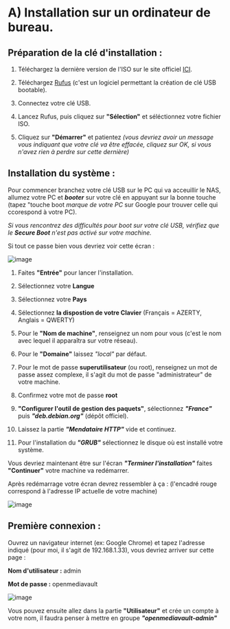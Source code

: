 # A) Installation sur un ordinateur de bureau.

## Préparation de la clé d'installation :
1. Téléchargez la dernière version de l'ISO sur le site officiel [ICI](https://www.openmediavault.org/download.html). 
3. Téléchargez [Rufus](https://rufus.ie/fr/) (c'est un logiciel permettant la création de clé USB bootable). 
4. Connectez votre clé USB.
5. Lancez Rufus, puis cliquez sur **"Sélection"** et séléctionnez votre fichier ISO.

7. Cliquez sur **"Démarrer"** et patientez *(vous devriez avoir un message vous indiquant que votre clé va être effacée, cliquez sur OK, si vous n'avez rien à perdre sur cette dernière)*

## Installation du système :

Pour commencer branchez votre clé USB sur le PC qui va acceuillir le NAS, allumez votre PC et ***booter*** sur votre clé en appuyant sur la bonne touche (tapez "touche boot *marque de votre PC* sur Google pour trouver celle qui ccorespond à votre PC).

*Si vous rencontrez des difficultés pour boot sur votre clé USB, vérifiez que le ***Secure Boot*** n'est pas activé sur votre machine.*

Si tout ce passe bien vous devriez voir cette écran :

![image](https://github.com/MrDDream/Home_NAS/blob/main/Images/Ecran_install_omv_desktop.png)

1. Faites **"Entrée"** pour lancer l'installation.
2. Sélectionnez votre **Langue**
3. Sélectionnez votre **Pays**
4. Sélectionnez **la dispostion de votre Clavier** (Français = AZERTY, Anglais = QWERTY)
5. Pour le **"Nom de machine"**, renseignez un nom pour vous (c'est le nom avec lequel il apparaîtra sur votre réseau).
6. Pour le **"Domaine"** laissez *"local"* par défaut.
7. Pour le mot de passe **superutilisateur** (ou root), renseignez un mot de passe assez complexe, il s'agit du mot de passe "administrateur" de votre machine.
8. Confirmez votre mot de passe **root**
9. **"Configurer l'outil de gestion des paquets"**, sélectionnez ***"France"*** puis ***"deb.debian.org"*** (dépôt officiel).
10. Laissez la partie ***"Mendataire HTTP"*** vide et continuez.

12. Pour l'installation du ***"GRUB"*** sélectionnez le disque où est installé votre système.

Vous devriez maintenant être sur l'écran ***"Terminer l'installation"*** faites **"Continuer"** votre machine va redémarrer.

Après redémarrage votre écran devrez ressembler à ça : (l'encadré rouge correspond à l'adresse IP actuelle de votre machine)

![image](https://github.com/MrDDream/Home_NAS/blob/main/Images/Ecran_install_omv_desktop_final.png)

## Première connexion :

Ouvrez un navigateur internet (ex: Google Chrome) et tapez l'adresse indiqué (pour moi, il s'agit de 192.168.1.33), vous devriez arriver sur cette page :

**Nom d'utilisateur :** admin

**Mot de passe :** openmediavault

![image](https://github.com/MrDDream/Home_NAS/blob/main/Images/OMV_GUI.png)

Vous pouvez ensuite allez dans la partie **"Utilisateur"** et crée un compte à votre nom, il faudra penser à mettre en groupe ***"openmediavault-admin"***
